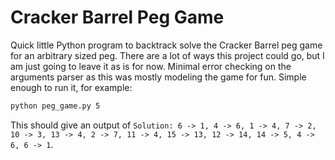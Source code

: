 # Cracker Barrel Peg Game
Quick little Python program to backtrack solve the Cracker Barrel peg game for an arbitrary sized peg.
There are a lot of ways this project could go, but I am just going to leave it as is for now.
Minimal error checking on the arguments parser as this was mostly modeling the game for fun.
Simple enough to run it, for example:

```bash
python peg_game.py 5
```

This should give an output of `Solution: 6 -> 1, 4 -> 6, 1 -> 4, 7 -> 2, 10 -> 3, 13 -> 4, 2 -> 7, 11 -> 4, 15 -> 13, 12 -> 14, 14 -> 5, 4 -> 6, 6 -> 1`.
